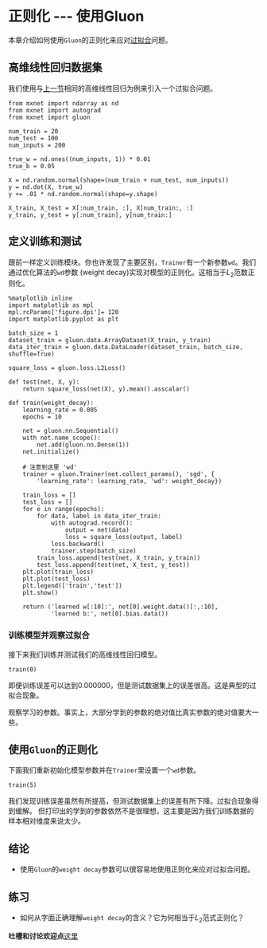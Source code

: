 # 正则化 --- 使用Gluon

本章介绍如何使用``Gluon``的正则化来应对[过拟合](underfit-overfit.md)问题。

## 高维线性回归数据集

我们使用与[上一节](reg-scratch.md)相同的高维线性回归为例来引入一个过拟合问题。

```{.python .input}
from mxnet import ndarray as nd
from mxnet import autograd
from mxnet import gluon

num_train = 20
num_test = 100
num_inputs = 200

true_w = nd.ones((num_inputs, 1)) * 0.01
true_b = 0.05

X = nd.random.normal(shape=(num_train + num_test, num_inputs))
y = nd.dot(X, true_w)
y += .01 * nd.random.normal(shape=y.shape)

X_train, X_test = X[:num_train, :], X[num_train:, :]
y_train, y_test = y[:num_train], y[num_train:]
```

## 定义训练和测试

跟前一样定义训练模块。你也许发现了主要区别，`Trainer`有一个新参数`wd`。我们通过优化算法的``wd``参数 (weight decay)实现对模型的正则化。这相当于$L_2$范数正则化。

```{.python .input}
%matplotlib inline
import matplotlib as mpl
mpl.rcParams['figure.dpi']= 120
import matplotlib.pyplot as plt

batch_size = 1
dataset_train = gluon.data.ArrayDataset(X_train, y_train)
data_iter_train = gluon.data.DataLoader(dataset_train, batch_size, shuffle=True)

square_loss = gluon.loss.L2Loss()

def test(net, X, y):
    return square_loss(net(X), y).mean().asscalar()

def train(weight_decay):
    learning_rate = 0.005
    epochs = 10
    
    net = gluon.nn.Sequential()
    with net.name_scope():
        net.add(gluon.nn.Dense(1))
    net.initialize()

    # 注意到这里 'wd'
    trainer = gluon.Trainer(net.collect_params(), 'sgd', {
        'learning_rate': learning_rate, 'wd': weight_decay})
    
    train_loss = []
    test_loss = []
    for e in range(epochs):        
        for data, label in data_iter_train:
            with autograd.record():
                output = net(data)
                loss = square_loss(output, label)
            loss.backward()
            trainer.step(batch_size)            
        train_loss.append(test(net, X_train, y_train))
        test_loss.append(test(net, X_test, y_test))
    plt.plot(train_loss)
    plt.plot(test_loss)
    plt.legend(['train','test'])
    plt.show()

    return ('learned w[:10]:', net[0].weight.data()[:,:10], 
            'learned b:', net[0].bias.data())
```

### 训练模型并观察过拟合

接下来我们训练并测试我们的高维线性回归模型。

```{.python .input}
train(0)
```

即便训练误差可以达到0.000000，但是测试数据集上的误差很高。这是典型的过拟合现象。

观察学习的参数。事实上，大部分学到的参数的绝对值比真实参数的绝对值要大一些。

## 使用``Gluon``的正则化

下面我们重新初始化模型参数并在`Trainer`里设置一个`wd`参数。

```{.python .input}
train(5)
```

我们发现训练误差虽然有所提高，但测试数据集上的误差有所下降。过拟合现象得到缓解。
但打印出的学到的参数依然不是很理想，这主要是因为我们训练数据的样本相对维度来说太少。

## 结论

* 使用``Gluon``的`weight decay`参数可以很容易地使用正则化来应对过拟合问题。

## 练习

* 如何从字面正确理解`weight decay`的含义？它为何相当于$L_2$范式正则化？

**吐槽和讨论欢迎点**[这里](https://discuss.gluon.ai/t/topic/985)

